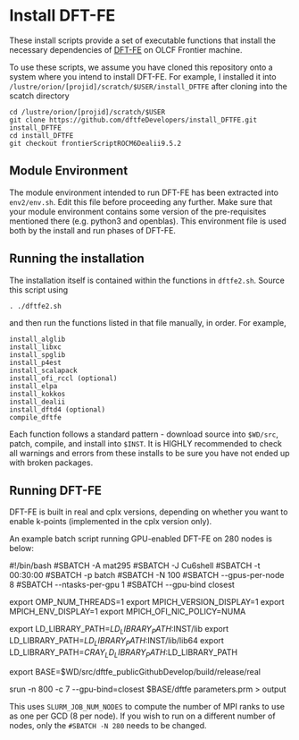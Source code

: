 # Install DFT-FE

These install scripts provide a set of executable
functions that install the necessary dependencies
of [DFT-FE](https://github.com/dftfeDevelopers/dftfe) on OLCF Frontier machine.

To use these scripts, we assume you have cloned this
repository onto a system where you intend to install DFT-FE.
For example, I installed it into `/lustre/orion/[projid]/scratch/$USER/install_DFTFE` after 
cloning into the scatch directory

    cd /lustre/orion/[projid]/scratch/$USER
    git clone https://github.com/dftfeDevelopers/install_DFTFE.git install_DFTFE
    cd install_DFTFE
    git checkout frontierScriptROCM6Dealii9.5.2



## Module Environment

The module environment intended to run DFT-FE has been extracted
into `env2/env.sh`.  Edit this file before proceeding any further.
Make sure that your module environment contains some version of the
pre-requisites mentioned there (e.g. python3 and openblas).
This environment file is used both by the install and run
phases of DFT-FE.

## Running the installation
The installation itself is contained within the functions in
`dftfe2.sh`.  Source this script using

    . ./dftfe2.sh

and then run the functions listed in that file manually, in order.
For example, 

    install_alglib
    install_libxc
    install_spglib
    install_p4est
    install_scalapack
    install_ofi_rccl (optional)
    install_elpa
    install_kokkos
    install_dealii
    install_dftd4 (optional)
    compile_dftfe

Each function follows a standard pattern - download source into `$WD/src`,
patch, compile, and install into `$INST`.  It is HIGHLY recommended
to check all warnings and errors from these installs to be sure
you have not ended up with broken packages.


## Running DFT-FE

DFT-FE is built in real and cplx versions, depending on whether you
want to enable k-points (implemented in the cplx version only).

An example batch script running GPU-enabled DFT-FE on 280 nodes is below:

  #!/bin/bash
  #SBATCH -A mat295
  #SBATCH -J Cu6shell
  #SBATCH -t 00:30:00
  #SBATCH -p batch
  #SBATCH -N 100
  #SBATCH --gpus-per-node 8
  #SBATCH --ntasks-per-gpu 1
  #SBATCH --gpu-bind closest

  export OMP_NUM_THREADS=1
  export MPICH_VERSION_DISPLAY=1
  export MPICH_ENV_DISPLAY=1
  export MPICH_OFI_NIC_POLICY=NUMA

  export LD_LIBRARY_PATH=$LD_LIBRARY_PATH:$INST/lib
  export LD_LIBRARY_PATH=$LD_LIBRARY_PATH:$INST/lib/lib64
  export LD_LIBRARY_PATH=$CRAY_LD_LIBRARY_PATH:$LD_LIBRARY_PATH


  export BASE=$WD/src/dftfe_publicGithubDevelop/build/release/real

  srun -n 800 -c 7 --gpu-bind=closest $BASE/dftfe parameters.prm > output

This uses `SLURM_JOB_NUM_NODES` to compute the number of MPI
ranks to use as one per GCD (8 per node).  If you wish to run
on a different number of nodes, only the `#SBATCH -N 280`
needs to be changed.
